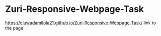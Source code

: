 # Zuri-Responsive-Webpage-Task
https://oluwadamilola21.github.io/Zuri-Responsive-Webpage-Task/
link to the page
